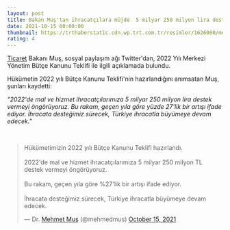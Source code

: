 ```yaml
--- 
layout: post
title: Bakan Muş'tan ihracatçılara müjde  5 milyar 250 milyon lira destek vermeyi öngörüyoruz
date: 2021-10-15 00:00:00
thumbnail: https://trthaberstatic.cdn.wp.trt.com.tr/resimler/1626000/mehmet-mus-aa-1626449.jpg
rating: 4
---
```

<p>
	<a href="https://www.trthaber.com/etiket/ticaret/" target="_blank">Ticaret</a> Bakanı Muş, sosyal paylaşım ağı Twitter'dan, 2022 Yılı Merkezi Yönetim Bütçe Kanunu Teklifi ile ilgili açıklamada bulundu.</p>
<p>
	Hükümetin 2022 yılı Bütçe Kanunu Teklifi'nin hazırlandığını anımsatan Muş, şunları kaydetti:</p>
<p>
	<em>"2022'de mal ve hizmet ihracatçılarımıza 5 milyar 250 milyon lira destek vermeyi öngörüyoruz. Bu rakam, geçen yıla göre yüzde 27'lik bir artışı ifade ediyor. İhracata desteğimiz sürecek, Türkiye ihracatla büyümeye devam edecek."</em></p>
<p>
	 </p>
<blockquote class="twitter-tweet">
	<p dir="ltr" lang="tr">
		Hükümetimizin 2022 yılı Bütçe Kanunu Teklifi hazırlandı.<br />
		<br />
		2022'de mal ve hizmet ihracatçılarımıza 5 milyar 250 milyon TL destek vermeyi öngörüyoruz.<br />
		<br />
		Bu rakam, geçen yıla göre %27'lik bir artışı ifade ediyor.<br />
		<br />
		İhracata desteğimiz sürecek, Türkiye ihracatla büyümeye devam edecek.</p>
	— Dr. <a href="https://www.trthaber.com/etiket/mehmet-mus/" target="_blank">Mehmet Muş</a> (@mehmedmus) <a href="https://twitter.com/mehmedmus/status/1449059732094914561?ref_src=twsrc%5Etfw">October 15, 2021</a></blockquote>
<script async src="https://platform.twitter.com/widgets.js" charset="utf-8"></script>